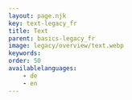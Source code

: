 ```yaml
---
layout: page.njk
key: text-legacy_fr
title: Text
parent: basics-legacy_fr
image: legacy/overview/text.webp
keywords: 
order: 50
availablelanguages: 
    - de
    - en
---
```

